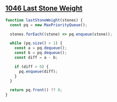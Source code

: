 ## [1046 Last Stone Weight](https://leetcode.com/problems/last-stone-weight/description/)

<!-- notecardId: 1743766568179 -->

```js
function lastStoneWeight(stones) {
  const pq = new MaxPriorityQueue();

  stones.forEach((stone) => pq.enqueue(stone));

  while (pq.size() > 1) {
    const a = pq.dequeue();
    const b = pq.dequeue();
    const diff = a - b;

    if (diff > 0) {
      pq.enqueue(diff);
    }
  }

  return pq.front() ?? 0;
}
```
